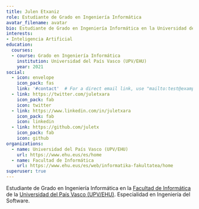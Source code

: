 ```yaml
---
title: Julen Etxaniz
role: Estudiante de Grado en Ingeniería Informática
avatar_filename: avatar
bio: Estudiante de Grado en Ingeniería Informática en la Universidad del País Vasco (UPV/EHU)
interests:
- Inteligencia Artificial
education:
  courses:
  - course: Grado en Ingeniería Informática
    institution: Universidad del País Vasco (UPV/EHU)
    year: 2021
social:
  - icon: envelope
    icon_pack: fas
    link: '#contact'  # For a direct email link, use "mailto:test@example.org".
  - link: https://twitter.com/juletxara
    icon_pack: fab
    icon: twitter
  - link: https://www.linkedin.com/in/juletxara
    icon_pack: fab
    icon: linkedin
  - link: https://github.com/juletx
    icon_pack: fab
    icon: github
organizations:
  - name: Universidad del País Vasco (UPV/EHU)
    url: https://www.ehu.eus/es/home
  - name: Facultad de Informática
    url: https://www.ehu.eus/es/web/informatika-fakultatea/home
superuser: true
---
```

Estudiante de Grado en Ingeniería Informática en la [Facultad de Informática](https://www.ehu.eus/es/web/informatika-fakultatea/home) de la [Universidad del País Vasco (UPV/EHU)](https://www.ehu.eus/es/home). Especialidad en Ingeniería del Software.